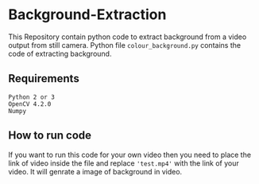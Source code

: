 # Background-Extraction

This Repository contain python code to extract background from a video output from still camera. Python file `colour_background.py` contains the code of extracting background.

## Requirements
`Python 2 or 3`\
`OpenCV 4.2.0`\
`Numpy`

## How to run code
If you want to run this code for your own video then you need to place the link of video inside the file and replace `'test.mp4'` with the link of your video. It will genrate a image of background in video.
